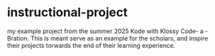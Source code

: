# instructional-project
my example project from the summer 2025 Kode with Klossy Code- a - Bration. This is meant serve as an example for the scholars, and inspire their projects torwards the end of their learning experience. 
